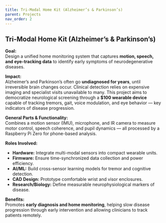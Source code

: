 ```yaml
---
title: Tri-Modal Home Kit (Alzheimer’s & Parkinson’s)
parent: Projects
nav_order: 2
---
```


## Tri-Modal Home Kit (Alzheimer’s & Parkinson’s)

**Goal:**  
Design a unified home monitoring system that captures **motion, speech, and eye-tracking data** to identify early symptoms of neurodegenerative diseases.

**Impact:**  
Alzheimer’s and Parkinson’s often go **undiagnosed for years**, until irreversible brain changes occur. Clinical detection relies on expensive imaging and specialist visits unavailable to many. This project aims to democratize neurological screening through a **$100 wearable device** capable of tracking tremors, gait, voice modulation, and eye behavior — key indicators of disease progression.

**General Parts & Functionality:**  
Combines a motion sensor (IMU), microphone, and IR camera to measure motor control, speech coherence, and pupil dynamics — all processed by a Raspberry Pi Zero for phone-based analysis.

**Roles Involved:**  
- **Hardware:** Integrate multi-modal sensors into compact wearable units.  
- **Firmware:** Ensure time-synchronized data collection and power efficiency.  
- **AI/ML:** Build cross-sensor learning models for tremor and cognitive detection.  
- **CAD Design:** Prototype comfortable wrist and visor enclosures.  
- **Research/Biology:** Define measurable neurophysiological markers of disease.

**Benefits:**  
Promotes **early diagnosis and home monitoring**, helping slow disease progression through early intervention and allowing clinicians to track patients remotely.

